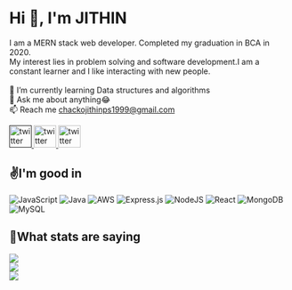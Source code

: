 <h1>Hi 👋, I'm JITHIN </h1>
<!-- <h3>I am a MERN stack web developer. Completed my graduation in BCA in 2020.
 My interest lies in problem solving and software development.I am a constant learner and I like interacting with new people.</h3> -->


I am a MERN stack web developer. Completed my graduation in BCA in 2020. <br>My interest lies in problem solving and software development.I am a constant learner and I like interacting with new people.<br><br>🌱  I’m currently learning Data structures and algorithms<br>💬 Ask me about anything😂<br>📫 Reach me chackojithinps1999@gmail.com



<!-- Proudly created with GPRM ( https://gprm.itsvg.in ) -->


<!-- ## 🌐 Socials:
[![Instagram](https://img.shields.io/badge/Instagram-%23E4405F.svg?logo=Instagram&logoColor=white)](https://instagram.com/_jithin_chacko__) [![LinkedIn](https://img.shields.io/badge/LinkedIn-%230077B5.svg?logo=linkedin&logoColor=white)](https://linkedin.com/in/Chacko Jithin Ps) [![Twitter](https://img.shields.io/badge/Twitter-%231DA1F2.svg?logo=Twitter&logoColor=white)](https://twitter.com/@JithinC44177675) -->

<a href="">
    <picture>
      <source  width="40" media="(prefers-color-scheme: dark)" srcset="https://user-images.githubusercontent.com/64640025/209478611-dcb5caf8-8cdd-4f28-b394-8d05a70747b9.png">
      <img  width="40" alt="twitter" src="https://user-images.githubusercontent.com/64640025/209478615-d70d804b-bd10-42cc-944f-77c472361bfc.png">
    </picture>
  </a>
  <a href="https://www.linkedin.com/in/chacko-jithin-ps-866342219/">
    <picture>
      <source  width="40" media="(prefers-color-scheme: dark)" srcset="https://user-images.githubusercontent.com/64640025/209478596-ca5d3735-84ff-41c1-adda-0636638484e9.png">
      <img  width="40" alt="twitter" src="https://user-images.githubusercontent.com/64640025/209478603-cdf603dc-7583-452e-b658-576b5e0ca504.png">
    </picture>

  </a>
  <a href="mailto:shamilkotta7@gmail.com">
    <picture>
      <source width="40" media="(prefers-color-scheme: dark)" srcset="https://user-images.githubusercontent.com/64640025/209478606-af257735-4813-47c1-ac02-d6aedfa4f779.png">
      <img alt="twitter" width="40" src="https://user-images.githubusercontent.com/64640025/209478608-011b55f7-40cd-43a5-8053-ae193a1badf3.png">
    </picture>
  </a>

<br>

## ✌️I'm good in
![JavaScript](https://img.shields.io/badge/javascript-%23323330.svg?style=flat&logo=javascript&logoColor=%23F7DF1E) ![Java](https://img.shields.io/badge/java-%23ED8B00.svg?style=flat&logo=java&logoColor=white) ![AWS](https://img.shields.io/badge/AWS-%23FF9900.svg?style=flat&logo=amazon-aws&logoColor=white) ![Express.js](https://img.shields.io/badge/express.js-%23404d59.svg?style=flat&logo=express&logoColor=%2361DAFB) ![NodeJS](https://img.shields.io/badge/node.js-6DA55F?style=flat&logo=node.js&logoColor=white) ![React](https://img.shields.io/badge/react-%2320232a.svg?style=flat&logo=react&logoColor=%2361DAFB) ![MongoDB](https://img.shields.io/badge/MongoDB-%234ea94b.svg?style=flat&logo=mongodb&logoColor=white) ![MySQL](https://img.shields.io/badge/mysql-%2300f.svg?style=flat&logo=mysql&logoColor=white)
## 🤞What stats are saying
![](https://github-readme-stats.vercel.app/api?username=Chackojithinps&theme=radical&hide_border=true&include_all_commits=true&count_private=false)<br/>
![](https://github-readme-streak-stats.herokuapp.com/?user=Chackojithinps&theme=radical&hide_border=true)<br/>
![](https://github-readme-stats.vercel.app/api/top-langs/?username=Chackojithinps&theme=radical&hide_border=true&include_all_commits=true&count_private=false&layout=compact)



<!-- Proudly created with GPRM ( https://gprm.itsvg.in ) -->

